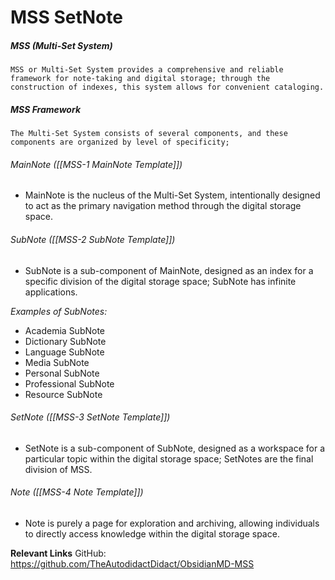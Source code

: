 # MSS SetNote

##### MSS (Multi-Set System)
	MSS or Multi-Set System provides a comprehensive and reliable framework for note-taking and digital storage; through the construction of indexes, this system allows for convenient cataloging.

##### MSS Framework
	The Multi-Set System consists of several components, and these components are organized by level of specificity;		

###### MainNote ([[MSS-1 MainNote Template]])
- MainNote is the nucleus of the Multi-Set System, intentionally designed to act as the primary navigation method through the digital storage space.

###### SubNote ([[MSS-2 SubNote Template]])
- SubNote is a sub-component of MainNote, designed as an index for a specific division of the digital storage space; SubNote has infinite applications.

*Examples of SubNotes:*
- Academia SubNote
-  Dictionary SubNote
-  Language SubNote
-  Media SubNote
-  Personal SubNote
-  Professional SubNote
-  Resource SubNote

###### SetNote ([[MSS-3 SetNote Template]])

- SetNote is a sub-component of SubNote, designed as a workspace for a particular topic within the digital storage space; SetNotes are the final division of MSS.

###### Note ([[MSS-4 Note Template]])

- Note is purely a page for exploration and archiving, allowing individuals to directly access knowledge within the digital storage space.

**Relevant Links**
GitHub: https://github.com/TheAutodidactDidact/ObsidianMD-MSS
